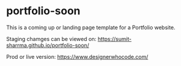 # portfolio-soon



This is a coming up or landing page template for a Portfolio website.


Staging chamges can be viewed on: https://sumit-sharrma.github.io/portfolio-soon/


Prod or live version: https://www.designerwhocode.com/